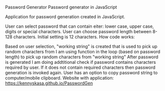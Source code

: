 Password Generator
Password generator in JavaScript

Application for password generation created in JavaScript.

User can select password that can contain eiter: lower case, upper case, digits or special characters.
User can choose password length between 8-128 characters. Initial setting is 12 characters.
How code works:

Based on user selection, "working string" is created that is used to pick up random characters from
I am using function in the loop (based on password length) to pick up random characters from "working string"
After password is generated I am doing addtitional check if password contains characters required by user. If it does not contain required characters then password generation is invoked again.
User has an option to copy password string to computer/mobile clipboard.
Website with application: https://kennyskasa.github.io/PasswordGen
